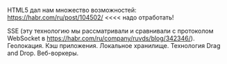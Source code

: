
HTML5 дал нам множество возможностей:
https://habr.com/ru/post/104502/       <<<< надо отработать!


SSE (эту технологию мы рассматривали и сравнивали с протоколом WebSocket в https://habr.com/ru/company/ruvds/blog/342346/).
Геолокация.
Кэш приложения.
Локальное хранилище.
Технология Drag and Drop.
Веб-воркеры.
